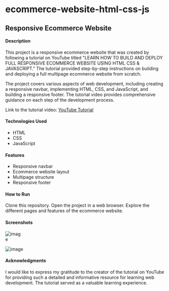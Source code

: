 # ecommerce-website-html-css-js
## Responsive Ecommerce Website

#### Description
This project is a responsive ecommerce website that was created by following a tutorial on YouTube titled "LEARN HOW TO BUILD AND DEPLOY FULL RESPONSIVE ECOMMERCE WEBSITE USING HTML CSS & JAVASCRIPT." The tutorial provided step-by-step instructions on building and deploying a full multipage ecommerce website from scratch.

The project covers various aspects of web development, including creating a responsive navbar, implementing HTML, CSS, and JavaScript, and building a responsive footer. The tutorial video provides comprehensive guidance on each step of the development process.

Link to the tutorial video: [YouTube Tutorial](https://www.youtube.com/watch?v=P8YuWEkTeuE&list=PL9bD98LkBR7P8MYh0RzNSHgeVNTA8g0nB)

####  Technologies Used
* HTML
* CSS
* JavaScript
#### Features
- Responsive navbar
- Ecommerce website layout
- Multipage structure
- Responsive footer
#### How to Run
Clone this repository.
Open the project in a web browser.
Explore the different pages and features of the ecommerce website.
#### Screenshots
<img src="https://github.com/JuliaKanik/ecommerce-website-html-css-js/assets/124036482/14f41009-361c-4a73-8cf3-cacc382a3d6d" alt="image" style="max-width: 50px;">

![image](https://github.com/JuliaKanik/ecommerce-website-html-css-js/assets/124036482/001bd727-bd70-4bcd-b148-fde43fcb093d)
#### Acknowledgments
I would like to express my gratitude to the creator of the tutorial on YouTube for providing such a detailed and informative resource for learning web development. The tutorial served as a valuable learning experience.
